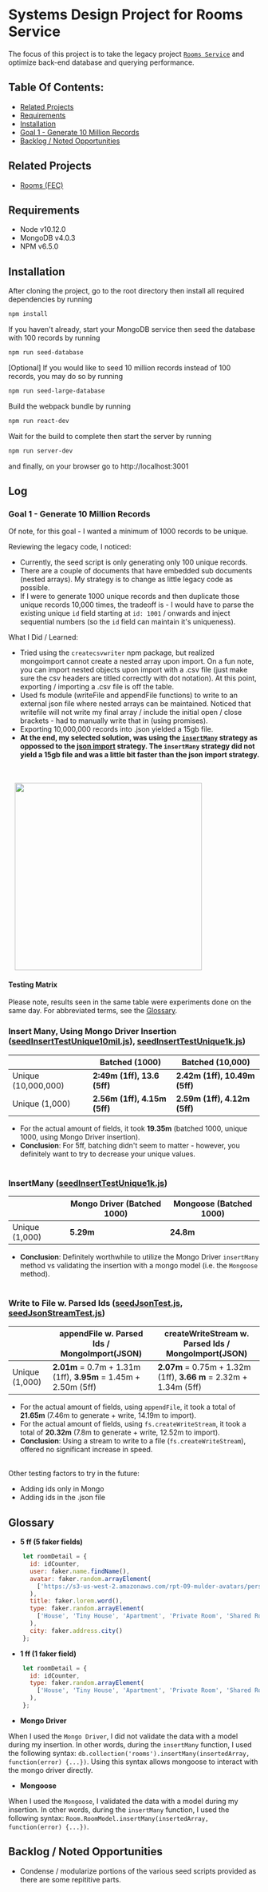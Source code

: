 # Systems Design Project for Rooms Service

The focus of this project is to take the legacy project [`Rooms Service`]((https://github.com/rpt09-mulder/rooms)) and optimize back-end database and querying performance.

## Table Of Contents:
+ [Related Projects](#Related-Projects)
+ [Requirements](#Requirements)
+ [Installation](#Installation)
+ [Goal 1 - Generate 10 Million Records](#Goal-1---Generate-10-Million-Records)
+ [Backlog / Noted Opportunities](#Backlog-/-Noted-Opportunities)

## Related Projects
- [Rooms (FEC)](https://github.com/rpt09-mulder/rooms)

## Requirements

- Node v10.12.0
- MongoDB v4.0.3
- NPM v6.5.0

## Installation

After cloning the project, go to the root directory then install all required dependencies by running

```sh
npm install
```

If you haven't already, start your MongoDB service then seed the database with 100 records by running

```sh
npm run seed-database
```

[Optional] If you would like to seed 10 million records instead of 100 records, you may do so by running
```sh
npm run seed-large-database
```

Build the webpack bundle by running

```sh
npm run react-dev
```

Wait for the build to complete then start the server by running

```sh
npm run server-dev
```

and finally, on your browser go to http://localhost:3001

## Log

###  Goal 1 - Generate 10 Million Records

Of note, for this goal - I wanted a minimum of 1000 records to be unique.

Reviewing the legacy code, I noticed:
+ Currently, the seed script is only generating only 100 unique records.
+ There are a couple of documents that have embedded sub documents (nested arrays).  My strategy is to change as little legacy code as possible.
+ If I were to generate 1000 unique records and then duplicate those unique records 10,000 times, the tradeoff is - I would have to parse the existing unique `id` field starting at `id: 1001` / onwards and inject sequential numbers (so the `id` field can maintain it's uniqueness).

What I Did / Learned:
+ Tried using the `createcsvwriter` npm package, but realized mongoimport cannot create a nested array upon import.  On a fun note, you can import nested objects upon import with a .csv file (just make sure the csv headers are titled correctly with dot notation).  At this point, exporting / importing a .csv file is off the table.
+ Used fs module (writeFile and appendFile functions) to write to an external json file where nested arrays can be maintained.  Noticed that writefile will not write my final array / include the initial open / close brackets - had to manually write that in (using promises).
+ Exporting 10,000,000 records into .json yielded a 15gb file.
+ **At the end, my selected solution, was using the [`insertMany`](/Users/mengsung/Desktop/HackReactor/rpt09-sdc/meng-rooms/database/seedInsert.js) strategy as oppossed to the [json import](database/seedJson.js) strategy.  The `insertMany` strategy did not yield a 15gb file and was a little bit faster than the json import strategy.**
<br/>
<br/>
<img hspace = "13px" src="readme-assets/10milInsert.gif" width="375">
<br/>


#### Testing Matrix
Please note, results seen in the same table were experiments done on the same day.  For abbreviated terms, see the [Glossary](#Glossary).

### Insert Many, Using Mongo Driver Insertion ([seedInsertTestUnique10mil.js](database/seedTestFiles/seedInsertTestUnique10mil.js)), [seedInsertTestUnique1k.js](database/seedTestFiles/seedInsertTestUnique1k.js))

|                     	| Batched (1000)               | Batched (10,000)      	      |
| ---------------------	| ---------------------------- | ---------------------------	|
| Unique (10,000,000) 	| **2:49m (1ff), 13.6 (5ff)**  | **2.42m (1ff), 10.49m (5ff)**|
| Unique (1,000)      	| **2.56m (1ff), 4.15m (5ff)** | **2.59m (1ff), 4.12m (5ff)** |

+ For the actual amount of fields, it took **19.35m** (batched 1000, unique 1000, using Mongo Driver insertion).
+ **Conclusion**: For 5ff, batching didn't seem to matter - however, you definitely want to try to decrease your unique values.
<br/><br/>

### InsertMany ([seedInsertTestUnique1k.js](database/seedTestFiles/seedInsertTestUnique1k.js))
|                     	| Mongo Driver (Batched 1000)| Mongoose (Batched 1000)  |
| ---------------------	| -------------------------- | -------------------------|
| Unique (1,000)      	|           **5.29m**        |          **24.8m**       |
+ **Conclusion**:
Definitely worthwhile to utilize the Mongo Driver `insertMany` method vs validating the insertion with a mongo model (i.e. the `Mongoose` method).
<br/><br/>

### Write to File w. Parsed Ids ([seedJsonTest.js](database/seedTestFiles/seedJsonTest.js), [seedJsonStreamTest.js](database/seedTestFiles/seedJsonStreamTest.js))

|                     	| appendFile w. Parsed Ids / MongoImport(JSON)           | createWriteStream w. Parsed Ids / MongoImport(JSON)         	  |
| ---------------------	| ------------------------------------------------------ | -------------------------------------------------------- |
| Unique (1,000)      	| **2.01m** = 0.7m + 1.31m (1ff), **3.95m** = 1.45m + 2.50m (5ff)| **2.07m** = 0.75m + 1.32m (1ff), **3.66 m** = 2.32m + 1.34m (5ff)|

+ For the actual amount of fields, using `appendFile`, it took a total of **21.65m** (7.46m to generate + write, 14.19m to import).
+ For the actual amount of fields, using `fs.createWriteStream`, it took a total of **20.32m** (7.8m to generate + write, 12.52m to import).
+ **Conclusion**:
Using a stream to write to a file (`fs.createWriteStream`), offered no significant increase in speed.

<br/>
Other testing factors to try in the future:

+ Adding ids only in Mongo
+ Adding ids in the .json file

## Glossary
+ **5 ff (5 faker fields)**
```javascript
    let roomDetail = {
      id: idCounter,
      user: faker.name.findName(),
      avatar: faker.random.arrayElement(
        ['https://s3-us-west-2.amazonaws.com/rpt-09-mulder-avatars/person1.jpg','https://s3-us-west-2.amazonaws.com/rpt-09-mulder-avatars/person2.jpg', 'https://s3-us-west-2.amazonaws.com/rpt-09-mulder-avatars/person3.jpg']
      ),
      title: faker.lorem.word(),
      type: faker.random.arrayElement(
        ['House', 'Tiny House', 'Apartment', 'Private Room', 'Shared Room', 'RV']
      ),
      city: faker.address.city()
    };
```

+ **1 ff (1 faker field)**
```javascript
    let roomDetail = {
      id: idCounter,
      type: faker.random.arrayElement(
        ['House', 'Tiny House', 'Apartment', 'Private Room', 'Shared Room', 'RV']
      ),
    };
```

+ **Mongo Driver**

When I used the `Mongo Driver`, I did not validate the data with a model during my insertion.  In other words, during the `insertMany` function, I used the following syntax: `db.collection('rooms').insertMany(insertedArray, function(error) {...})`.  Using this syntax allows mongoose to interact with the mongo driver directly.

+ **Mongoose**

When I used the `Mongoose`, I validated the data with a model during my insertion.  In other words, during the `insertMany` function, I used the following syntax: `Room.RoomModel.insertMany(insertedArray, function(error) {...})`.


## Backlog / Noted Opportunities
+ Condense / modularize portions of the various seed scripts provided as there are some repititive parts.